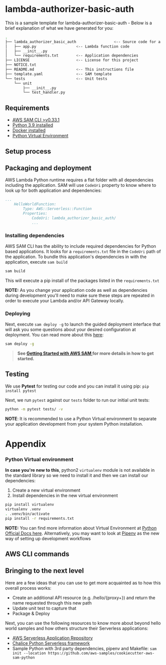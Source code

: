 # lambda-authorizer-basic-auth

This is a sample template for lambda-authorizer-basic-auth - Below is a brief explanation of what we have generated for you:

```bash
.
├── lambda_authorizer_basic_auth                 <-- Source code for a lambda function
│   ├── app.py                  <-- Lambda function code
│   ├── __init__.py
│   └── requirements.txt        <-- Application dependencies
├── LICENSE                     <-- License for this project
├── NOTICE.txt
├── README.md                   <-- This instructions file
├── template.yaml               <-- SAM template
└── tests                       <-- Unit tests
    └── unit
        ├── __init__.py
        └── test_handler.py
```

## Requirements

* [AWS SAM CLI >v0.33.1](https://docs.aws.amazon.com/serverless-application-model/latest/developerguide/serverless-sam-cli-install.html)
* [Python 3.9 installed](https://www.python.org/downloads/)
* [Docker installed](https://www.docker.com/community-edition)
* [Python Virtual Environment](http://docs.python-guide.org/en/latest/dev/virtualenvs/)

## Setup process

## Packaging and deployment

AWS Lambda Python runtime requires a flat folder with all dependencies including the application. SAM will use `CodeUri` property to know where to look up for both application and dependencies:

```yaml
...
    HelloWorldFunction:
        Type: AWS::Serverless::Function
        Properties:
            CodeUri: lambda_authorizer_basic_auth/
            ...
```
### Installing dependencies

AWS SAM CLI has the ability to include required dependencies for Python based applications. It looks for a `requirements.txt` file in the `CodeUri` path of the application. To bundle this application's dependencies in with the application, execute `sam build`

```bash
sam build
```

This will execute a pip install of the packages listed in the `requirements.txt`

**NOTE:** As you change your application code as well as dependencies during development you'll need to make sure these steps are repeated in order to execute your Lambda and/or API Gateway locally.

### Deploying

Next, execute `sam deploy -g` to launch the guided deployment interface that will ask you some questions about your desired configuration at deployment. You can read more about this [here](https://aws.amazon.com/blogs/compute/a-simpler-deployment-experience-with-aws-sam-cli/):

```bash
sam deploy -g
```

> **See [Getting Started with AWS SAM ](https://docs.aws.amazon.com/serverless-application-model/latest/developerguide/serverless-getting-started.html) for more details in how to get started.**

## Testing

We use **Pytest** for testing our code and you can install it using pip: ``pip install pytest`` 

Next, we run `pytest` against our `tests` folder to run our initial unit tests:

```bash
python -m pytest tests/ -v
```

**NOTE**: It is recommended to use a Python Virtual environment to separate your application development from  your system Python installation.

# Appendix

### Python Virtual environment
**In case you're new to this**, python2 `virtualenv` module is not available in the standard library so we need to install it and then we can install our dependencies:

1. Create a new virtual environment
2. Install dependencies in the new virtual environment

```bash
pip install virtualenv
virtualenv .venv
. .venv/bin/activate
pip install -r requirements.txt
```

**NOTE:** You can find more information about Virtual Environment at [Python Official Docs here](https://docs.python.org/3/tutorial/venv.html). Alternatively, you may want to look at [Pipenv](https://github.com/pypa/pipenv) as the new way of setting up development workflows
## AWS CLI commands

## Bringing to the next level

Here are a few ideas that you can use to get more acquainted as to how this overall process works:

* Create an additional API resource (e.g. /hello/{proxy+}) and return the name requested through this new path
* Update unit test to capture that
* Package & Deploy

Next, you can use the following resources to know more about beyond hello world samples and how others structure their Serverless applications:

* [AWS Serverless Application Repository](https://aws.amazon.com/serverless/serverlessrepo/)
* [Chalice Python Serverless framework](https://github.com/aws/chalice)
* Sample Python with 3rd party dependencies, pipenv and Makefile: ``sam init --location https://github.com/aws-samples/cookiecutter-aws-sam-python``
